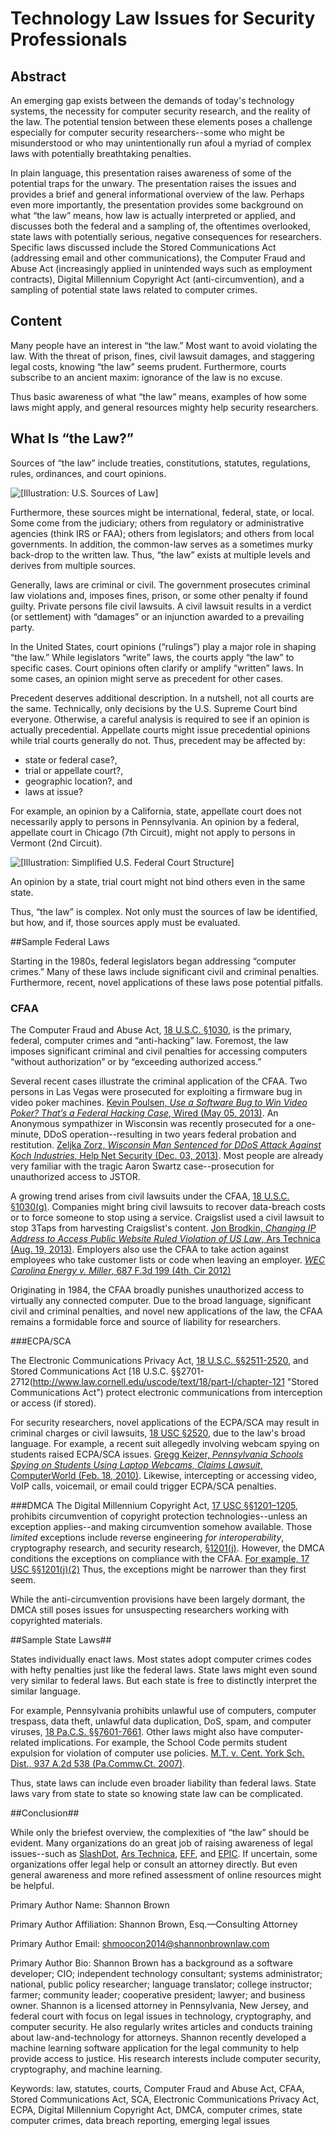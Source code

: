 # Technology Law Issues for Security Professionals

## Abstract

An emerging gap exists between the demands of today's technology systems, the necessity for computer security research, and the reality of the law. The potential tension between these elements poses a challenge especially for computer security researchers--some who might be misunderstood or who may unintentionally run afoul a myriad of complex laws with potentially breathtaking penalties.

In plain language, this presentation raises awareness of some of the potential traps for the unwary. The presentation raises the issues and provides a brief and general informational overview of the law. Perhaps even more importantly, the presentation provides some background on what “the law” means, how law is actually interpreted or applied, and discusses both the federal and a sampling of, the oftentimes overlooked, state laws with potentially serious, negative consequences for researchers.
Specific laws discussed include the Stored Communications Act (addressing email and other communications), the Computer Fraud and Abuse Act (increasingly applied in unintended ways such as employment contracts), Digital Millennium Copyright Act (anti-circumvention), and a sampling of potential state laws related to computer crimes.

## Content

Many people have an interest in “the law.” Most want to avoid violating the law. With the threat of prison, fines, civil lawsuit damages, and staggering legal costs, knowing “the law” seems prudent.  Furthermore, courts subscribe to an ancient maxim: ignorance of the law is no excuse.

Thus basic awareness of what “the law” means, examples of how some laws might apply, and general resources mighty help security researchers.

## What Is “the Law?”

Sources of “the law” include treaties, constitutions, statutes, regulations, rules, ordinances, and court opinions. 

![\[Illustration: U.S. Sources of Law\]](imgs/US_Sources_of_Law_Rev.png "U.S. Sources of Law")

Furthermore, these sources might be international, federal, state, or local. Some come from the judiciary; others from regulatory or administrative agencies (think IRS or FAA); others from legislators; and others from local governments. In addition, the common-law serves as a sometimes murky back-drop to the written law. Thus, “the law” exists at multiple levels and derives from multiple sources.
 
Generally, laws are criminal or civil. The government prosecutes criminal law violations and, imposes fines, prison, or some other penalty if found guilty. Private persons file civil lawsuits. A civil lawsuit results in a verdict (or settlement) with “damages” or an injunction awarded to a prevailing party. 

In the United States, court opinions (“rulings”) play a major role in shaping “the law.” While legislators “write” laws, the courts apply “the law” to specific cases. Court opinions often clarify or amplify “written” laws. In some cases, an opinion might serve as precedent for other cases. 

Precedent deserves additional description. In a nutshell, not all courts are the same. Technically, only decisions by the U.S. Supreme Court bind everyone. Otherwise, a careful analysis is required to see if an opinion is actually precedential. Appellate courts might issue precedential opinions while trial courts generally do not. Thus, precedent may be affected by: 

* state or federal case?, 
* trial or appellate court?, 
* geographic location?, and
* laws at issue? 

For example, an opinion by a California, state, appellate court does not necessarily apply to persons in Pennsylvania. An opinion by a federal, appellate court in Chicago (7th Circuit), might not apply to persons in Vermont (2nd Circuit).

![\[Illustration: Simplified U.S. Federal Court Structure\]](imgs/Simplified_Federal_Court_Structure.png "Simplified U.S. Federal Court Structure")

An opinion by a state, trial court might not bind others even in the same state. 

Thus, “the law” is complex. Not only must the sources of law be identified, but how, and if, those sources apply must be evaluated.

##Sample Federal Laws 

Starting in the 1980s, federal legislators began addressing “computer crimes.” Many of these laws include significant civil and criminal penalties. Furthermore, recent, novel applications of these laws pose potential pitfalls.

### CFAA

The Computer Fraud and Abuse Act, [18 U.S.C. §1030](http://www.law.cornell.edu/uscode/text/18/1030 "Computer Fraud and Abuse Act"), is the primary, federal, computer crimes and “anti-hacking” law. Foremost, the law imposes significant criminal and civil penalties for accessing computers “without authorization” or by “exceeding authorized access.”

Several recent cases illustrate the criminal application of the CFAA. Two persons in Las Vegas were prosecuted for exploiting a firmware bug in video poker machines. [Kevin Poulsen, *Use a Software Bug to Win Video Poker? That’s a Federal Hacking Case*, Wired (May 05, 2013)](http://www.wired.com/threatlevel/2013/05/game-king/ "Use a Software Bug to Win Video Poker? That’s a Federal Hacking Case"). An Anonymous sympathizer in Wisconsin was recently prosecuted for a one-minute, DDoS operation--resulting in two years federal probation and restitution. [Zeljka Zorz, *Wisconsin Man Sentenced for DDoS Attack Against Koch Industries*, Help Net Security (Dec. 03, 2013)](https://www.net-security.org/secworld.php?id=16039 " Wisconsin Man Sentenced for DDoS Attack Against Koch Industries"). Most people are already very familiar with the tragic Aaron Swartz case--prosecution for unauthorized access to JSTOR.

A growing trend arises from civil lawsuits under the CFAA, [18 U.S.C. §1030(g)](http://www.law.cornell.edu/uscode/text/18/1030 "Computer Fraud and Abuse Act"). Companies might bring civil lawsuits to recover data-breach costs or to force someone to stop using a service. Craigslist used a civil lawsuit to stop 3Taps from harvesting Craigslist's content. [Jon Brodkin, *Changing IP Address to Access Public Website Ruled Violation of US Law*, Ars Technica (Aug. 19, 2013)](http://arstechnica.com/tech-policy/2013/08/changing-ip-address-to-access-public-website-ruled-violation-of-us-law/ "Changing IP Address to Access Public Website Ruled Violation of US Law"). 
Employers also use the CFAA to take action against employees who take customer lists or code when leaving an employer. [*WEC Carolina Energy v. Miller*, 687 F.3d 199 (4th. Cir  2012)](http://www.ca4.uscourts.gov/Opinions/Published/111201.P.pdf "WEC Carolina Energy v. Miller, 687 F.3d 199 (4th. Cir  2012)")

Originating in 1984, the CFAA broadly punishes unauthorized access to virtually any connected computer. Due to the broad language, significant civil and criminal penalties, and novel new applications of the law, the CFAA remains a formidable force and source of liability for researchers.


###ECPA/SCA 

The Electronic Communications Privacy Act, [18 U.S.C. §§2511-2520](http://www.law.cornell.edu/uscode/text/18/part-I/chapter-119 "Electronic Communications Privacy Act"), and Stored Communications Act [18 U.S.C. §§2701-2712(http://www.law.cornell.edu/uscode/text/18/part-I/chapter-121 "Stored Communications Act") protect electronic communications from interception or access (if stored).

For security researchers, novel applications of the ECPA/SCA may result in criminal charges or civil lawsuits, [18 USC §2520](http://www.law.cornell.edu/uscode/text/18/2520 "18 USC §2520"), due to the law's broad language. For example, a recent suit allegedly involving webcam spying on students raised ECPA/SCA issues. [Gregg Keizer, *Pennsylvania Schools Spying on Students Using Laptop Webcams, Claims Lawsuit*, ComputerWorld (Feb. 18, 2010)](https://www.computerworld.com/s/article/9158818/Pennsylvania_schools_spying_on_students_using_laptop_webcams_claims_lawsuit "Pennsylvania Schools Spying on Students Using Laptop Webcams, Claims Lawsuit").  Likewise, intercepting or accessing video, VoIP calls, voicemail, or email could trigger ECPA/SCA penalties. 

###DMCA 
The Digital Millennium Copyright Act, [17 USC §§1201–1205](http://www.law.cornell.edu/uscode/text/17/chapter-12 "Digital Millennium Copyright Act"), prohibits circumvention of copyright protection technologies--unless an exception applies--and making circumvention somehow available. Those *limited* exceptions include reverse engineering *for interoperability*, cryptography  research, and security research, [§1201(j)](http://www.law.cornell.edu/uscode/text/17/1201 "§1201(j)"). However, the DMCA conditions the exceptions on compliance with the CFAA. [For example, 17 USC §§1201(j)(2)](http://www.law.cornell.edu/uscode/text/17/1201 "§1201(j)(2)") Thus, the exceptions might be narrower than they first seem.

While the anti-circumvention provisions have been largely dormant, the DMCA still poses issues for unsuspecting researchers working with copyrighted materials. 

##Sample State Laws##

States individually enact laws. Most states adopt computer crimes codes with hefty penalties just like the federal laws. State laws might even sound very similar to federal laws. But each state is free to distinctly interpret the similar language. 

For example, Pennsylvania prohibits unlawful use of computers, computer trespass, data theft, unlawful data duplication, DoS, spam, and computer viruses,  [18 Pa.C.S. §§7601-7661](http://www.legis.state.pa.us/cfdocs/legis/LI/consCheck.cfm?txtType=HTM&ttl=18&div=0&chpt=76 "18 Pa.C.S. §§7601-7661"). Other laws might also have computer-related implications. For example, the School Code permits student expulsion for violation of computer use policies. [M.T. v. Cent. York Sch. Dist., 937 A.2d 538 (Pa.Commw.Ct. 2007)](http://www.leagle.com/decision/20071475937A2d538_11321 "M.T. v. Cent. York Sch. Dist., 937 A.2d 538 (Pa.Commw.Ct. 2007)"). 

Thus, state laws can include even broader liability than federal laws. State laws vary from state to state so knowing state law can be complicated.

##Conclusion##

While only the briefest overview, the complexities of “the law” should be evident. Many organizations do an great job of raising awareness of legal issues--such as [SlashDot](http://slashdot.org/), [Ars Technica](http://arstechnica.com/), [EFF](https://www.eff.org/), and [EPIC](https://www.epic.org/). If uncertain, some organizations offer legal help or consult an attorney directly. But even general awareness and more refined assessment of online resources might be helpful.

Primary Author Name: Shannon Brown

Primary Author Affiliation: Shannon Brown, Esq.—Consulting Attorney

Primary Author Email: shmoocon2014@shannonbrownlaw.com

Primary Author Bio: Shannon Brown has a background as a software developer; CIO; independent technology consultant; systems administrator; national, public policy researcher; language translator; college instructor; farmer; community leader; cooperative president; lawyer; and business owner. Shannon is a licensed attorney in Pennsylvania, New Jersey, and federal court with focus on legal issues in technology, cryptography,  and computer security. He also regularly writes articles and conducts training about law-and-technology for attorneys. Shannon recently developed a machine learning software application for the legal community to help provide access to justice. His research interests include computer security, cryptography, and machine learning. 

Keywords: law, statutes, courts, Computer Fraud and Abuse Act, CFAA, Stored Communications Act, SCA, Electronic Communications Privacy Act, ECPA, Digital Millennium Copyright Act, DMCA, computer crimes, state computer crimes, data breach reporting, emerging legal issues
